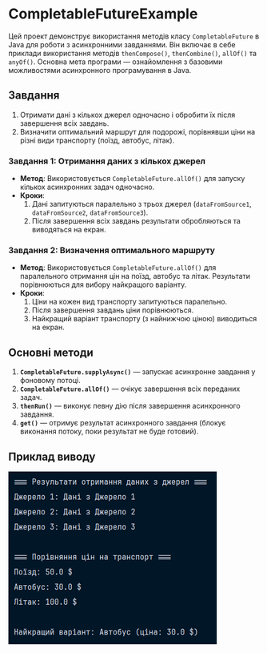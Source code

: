 # CompletableFutureExample
Цей проект демонструє використання методів класу `CompletableFuture` в Java для роботи з асинхронними завданнями. Він включає в себе приклади використання методів `thenCompose()`, `thenCombine()`, `allOf()` та `anyOf()`. Основна мета програми — ознайомлення з базовими можливостями асинхронного програмування в Java.

## Завдання
1. Отримати дані з кількох джерел одночасно і обробити їх після завершення всіх завдань.
2. Визначити оптимальний маршрут для подорожі, порівнявши ціни на різні види транспорту (поїзд, автобус, літак).

### Завдання 1: Отримання даних з кількох джерел
- **Метод**: Використовується `CompletableFuture.allOf()` для запуску кількох асинхронних задач одночасно.
- **Кроки**:
  1. Дані запитуються паралельно з трьох джерел (`dataFromSource1`, `dataFromSource2`, `dataFromSource3`).
  2. Після завершення всіх завдань результати обробляються та виводяться на екран.

### Завдання 2: Визначення оптимального маршруту
- **Метод**: Використовується `CompletableFuture.allOf()` для паралельного отримання цін на поїзд, автобус та літак. Результати порівнюються для вибору найкращого варіанту.
- **Кроки**:
  1. Ціни на кожен вид транспорту запитуються паралельно.
  2. Після завершення завдань ціни порівнюються.
  3. Найкращий варіант транспорту (з найнижчою ціною) виводиться на екран.

## Основні методи
1. **`CompletableFuture.supplyAsync()`** — запускає асинхронне завдання у фоновому потоці.
2. **`CompletableFuture.allOf()`** — очікує завершення всіх переданих задач.
3. **`thenRun()`** — виконує певну дію після завершення асинхронного завдання.
4. **`get()`** — отримує результат асинхронного завдання (блокує виконання потоку, поки результат не буде готовий).

## Приклад виводу
![image](https://github.com/vitaliks01/-5-/blob/main/Screenshot_6.png)



